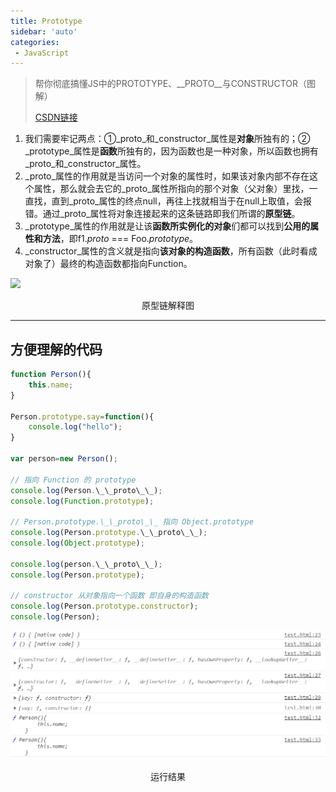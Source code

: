 ```yaml
---
title: Prototype
sidebar: 'auto'
categories:
 - JavaScript
---
```

> 帮你彻底搞懂JS中的PROTOTYPE、\_\_PROTO\_\_与CONSTRUCTOR（图解）
> 
> [CSDN链接](https://blog.csdn.net/cc18868876837/article/details/81211729)

1.  我们需要牢记两点：①_proto_和_constructor_属性是**对象**所独有的；② _prototype_属性是**函数**所独有的，因为函数也是一种对象，所以函数也拥有_proto_和_constructor_属性。
2.  _proto_属性的作用就是当访问一个对象的属性时，如果该对象内部不存在这个属性，那么就会去它的_proto_属性所指向的那个对象（父对象）里找，一直找，直到_proto_属性的终点null，再往上找就相当于在null上取值，会报错。通过_proto_属性将对象连接起来的这条链路即我们所谓的**原型链**。
3.  _prototype_属性的作用就是让该**函数所实例化的对象**们都可以找到**公用的属性和方法**，即f1._proto_ === Foo._prototype_。
4.  _constructor_属性的含义就是指向**该对象的构造函数**，所有函数（此时看成对象了）最终的构造函数都指向Function。

![](https://img-blog.csdnimg.cn/20190311194017886.png?x-oss-process=image/watermark,type_ZmFuZ3poZW5naGVpdGk,shadow_10,text_aHR0cHM6Ly9ibG9nLmNzZG4ubmV0L2NjMTg4Njg4NzY4Mzc=,size_16,color_FFFFFF,t_70#pic_center)

<center>原型链解释图</center>

* * *

## 方便理解的代码

```javascript
function Person(){
	this.name;
}

Person.prototype.say=function(){
	console.log("hello");
}

var person=new Person();

// 指向 Function 的 prototype
console.log(Person.\_\_proto\_\_);
console.log(Function.prototype);

// Person.prototype.\_\_proto\_\_ 指向 Object.prototype
console.log(Person.prototype.\_\_proto\_\_);  
console.log(Object.prototype);

console.log(person.\_\_proto\_\_);
console.log(Person.prototype);

// constructor 从对象指向一个函数 即自身的构造函数
console.log(Person.prototype.constructor);  
console.log(Person);
```

![](./img/prototype.png)

<center>运行结果</center>